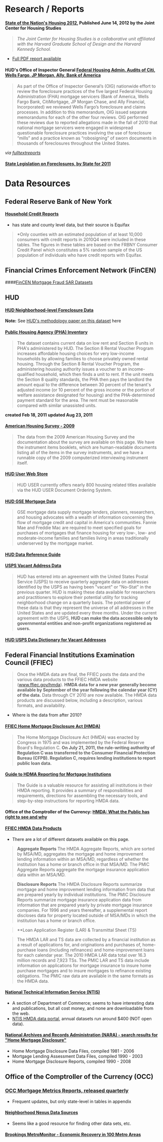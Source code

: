 # Research / Reports

#### [State of the Nation's Housing 2012](http://www.jchs.harvard.edu/research/publications/state-nation%E2%80%99s-housing-2012), Published June 14, 2012 by the Joint Center for Housing Studies
> *The Joint Center for Housing Studies is a collaborative unit affiliated with the Harvard Graduate School of Design and the Harvard Kennedy School.*

- [Full PDF report available](https://github.com/hrwgc/homes/blob/gh-pages/read/state-of-nations-housing-2012.pdf)

#### HUD's Office of Inspector General [Federal Housing Admin. Audits of Citi, Wells Fargo, JP Morgan, Ally, Bank of America](http://www.hudoig.gov/reports/featured_reports.php)

 > As part of the Office of Inspector General’s (OIG) nationwide effort to review the foreclosure practices of the five largest Federal Housing Administration (FHA) mortgage servicers (Bank of America, Wells Fargo Bank, CitiMortgage, JP Morgan Chase, and Ally Financial, Incorporated) we reviewed Wells Fargo’s foreclosure and claims processes. In addition to this memorandum, OIG issued separate memorandums for each of the other four reviews. OIG performed these reviews due to reported allegations made in the fall of 2010 that national mortgage servicers were engaged in widespread questionable foreclosure practices involving the use of foreclosure “mills” and a practice known as “robosigning” of sworn documents in thousands of foreclosures throughout the United States.
 
  *via [fulltextreports](http://fulltextreports.com/2012/03/14/new-hud-oigs-reviews-of-foreclosure-practices-at-five-of-the-nations-largest-fha-servicers/)*

#### [State Legislation on Foreclosures, by State for 2011](http://www.ncsl.org/issues-research/banking/foreclosures-2011-legislation.aspx)

# Data Resources

## Federal Reserve Bank of New York

#### [Household Credit Reports](http://www.newyorkfed.org/creditconditions/index.html)
 - has state and county level data, but their source is Equifax
 > *Only counties with an estimated population of at least 10,000 consumers with credit reports in 2010Q4 were included in these tables. The figures in these tables are based on the FRBNY Consumer Credit Panel which constitutes a 5% random sample of the US population of individuals who have credit reports with Equifax.

## Financial Crimes Enforcement Network (FinCEN)

####[FinCEN Mortgage Fraud SAR Datasets](http://www.fincen.gov/mlf_sar_data/)

## HUD 

#### [HUD Neighborhood-level Foreclosure Data](http://www.huduser.org/portal/datasets/nsp_foreclosure_data.html)

**Note:** See [HUD's methodology paper on this dataset](https://github.com/hrwgc/homes/blob/gh-pages/read/hud-nsp-methodology-paper.pdf) here

#### [Public Housing Agency (PHA) Inventory](https://explore.data.gov/Construction-and-Housing/Public-Housing-Agency-PHA-Inventory/3n2v-xk7d)
 > The dataset contains current data on low rent and Section 8 units in PHA's administered by HUD. The Section 8 Rental Voucher Program increases affordable housing choices for very low-income households by allowing families to choose privately owned rental housing. Through the Section 8 Rental Voucher Program, the administering housing authority issues a voucher to an income-qualified household, which then finds a unit to rent. If the unit meets the Section 8 quality standards, the PHA then pays the landlord the amount equal to the difference between 30 percent of the tenant's adjusted income (or 10 percent of the gross income or the portion of welfare assistance designated for housing) and the PHA-determined payment standard for the area. The rent must be reasonable compared with similar unassisted units.

**created Feb 18, 2011**
**updated Aug 23, 2011**

#### [American Housing Survey - 2009](http://www.huduser.org/portal/datasets/ahs/ahsdata09.html)

 > The data from the 2009 American Housing Survey and the documentation about the survey are available on this page. We have the instrument items booklets, which are human-readable documents listing all of the items in the survey instruments, and we have a runnable copy of the 2009 computerized interviewing instrument itself.

#### [HUD User Web Store](http://webstore.huduser.org/catalog/index.php)

 > HUD USER currently offers nearly 800 housing related titles available via the HUD USER Document Ordering System.

#### [HUD GSE Mortgage Data](http://www.huduser.org/portal/datasets/gse/gse2007.html)

 > GSE mortgage data supply mortgage lenders, planners, researchers, and housing advocates with a wealth of information concerning the flow of mortgage credit and capital in America's communities. Fannie Mae and Freddie Mac are required to meet specified goals for purchases of mortgages that finance housing for very low-, low- and moderate-income families and families living in areas traditionally underserved by the mortgage market.

#### [HUD Data Reference Guide](http://www.huduser.org/portal/datasets/otherHUDdata.html)

#### [USPS Vacant Address Data](http://www.huduser.org/portal/datasets/usps.html)

 > HUD has entered into an agreement with the United States Postal Service (USPS) to receive quarterly aggregate data on addresses identified by the USPS as having been "vacant" or "No-Stat" in the previous quarter. HUD is making these data available for researchers and practitioners to explore their potential utility for tracking neighborhood change on a quarterly basis. The potential power of these data is that they represent the universe of all addresses in the United States and are updated every three months. Under the current agreement with the USPS, **HUD can make the data accessible only to governmental entities and non-profit organizations registered as users.**

#### [HUD USPS Data Dictionary for Vacant Addresses](http://www.huduser.org/portal/datasets/usps/USPS_Data_Dictionary_07212008.pdf)


## Federal Financial Institutions Examination Council (FFIEC)

 > Once the HMDA data are final, the FFIEC posts the data and the various data products to the FFIEC HMDA website (www.ffiec.gov/hmda). **HMDA data for a new year generally become available by September of the year following the calendar year (CY) of the data.** Data through CY 2010 are now available. The HMDA data products are discussed below, including a description, various formats, and availability.

 - Where is the data from after 2010?

#### [FFIEC Home Mortgage Disclosure Act (HMDA)](http://www.ffiec.gov/hmda/)

 > The Home Mortgage Disclosure Act (HMDA) was enacted by Congress in 1975 and was implemented by the Federal Reserve Board's Regulation C. **On July 21, 2011, the rule-writing authority of Regulation C was transferred to the Consumer Financial Protection Bureau (CFPB). Regulation C, requires lending institutions to report public loan data.**

#### [Guide to HDMA Reporting for Mortgage Institutions](http://www.ffiec.gov/hmda/guide.htm)
 > The Guide is a valuable resource for assisting all institutions in their HMDA reporting. It provides a summary of responsibilities and requirements, directions for assembling the necessary tools, and step-by-step instructions for reporting HMDA data.

#### Office of the Comptroller of the Currency: [HMDA: What the Public has right to see and why](http://www.occ.gov/static/community-affairs/community-developments-newsletter/summer05/cd/hmdadisclosure.htm)

#### [FFIEC HMDA Data Products](http://www.ffiec.gov/hmda/hmdaproducts.htm)

 - There are a lot of different datasets available on this page.

 > **Aggregate Reports**
 > The HMDA Aggregate Reports, which are sorted by MSA/MD, aggregates the mortgage and home improvement lending information within an MSA/MD, regardless of whether the institution has a home or branch office in that MSA/MD.  The PMIC Aggregate Reports aggregate the mortgage insurance application data within an MSA/MD. 

 > **Disclosure Reports**
 > The HMDA Disclosure Reports summarize mortgage and home improvement lending information from data that are prepared yearly by individual institutions.  The PMIC Disclosure Reports summarize mortgage insurance application data from information that are prepared yearly by private mortgage insurance companies.  For 1996 and years thereafter, a supplemental report discloses data for property located outside of MSA/MDs in which the institution has a home or branch office.

 > **Loan Application Register (LAR) & Transmittal Sheet (TS) 

 > The HMDA LAR and TS data are collected by a financial institution as a result of applications for, and originations and purchases of, home-purchase loans (including refinances) and home-improvement loans for each calendar year. The 2010 HMDA LAR data total over 16.3 million records and 7,923 TSs.
The PMIC LAR and TS data include information on applications for mortgage insurance to insure home purchase mortgages and to insure mortgages to refinance existing obligations. The PMIC raw data are available in the same formats as the HMDA data.


#### [National Technical Information Service (NTIS)](http://www.ntis.gov/products/publications.aspx)
 - A section of Department of Commerce; seems to have interesting data and publications, but all cost money, and none are downloadable from the web. 
 - [NTIS HMDA data portal](http://www.ntis.gov/products/bank-hmda.aspx), annual datasets run around $400 (NOT open data).

#### [National Archives and Records Administration (NARA) - search results for "Home Mortgage Disclosure"](http://arcweb.archives.gov/arc/action/ShowArchivalDescriptions?%24searchId=4&%24showFullDescriptionTabs.selectedPaneId=&%24digiDetailPageModel.currentPage=0&%24resultsPartitionPageModel.targetModel=true&%24resultsSummaryPageModel.pageSize=10&%24partitionIndex=0&%24digiSummaryPageModel.targetModel=true&%24submitId=1&%24resultsDetailPageModel.search=true&%24digiDetailPageModel.resultPageModel=true&%24resultsDetailPageModel.currentPage=0&%24showArchivalDescriptionsTabs.selectedPaneId=&%24resultsDetailPageModel.pageSize=1&%24resultsSummaryPageModel.targetModel=true&%24sort=RELEVANCE_ASC&%24resultsPartitionPageModel.search=true&%24highlight=false)

- Home Mortgage Disclosure Data Files, compiled 1981 - 2006
- Mortgage Lending Assessment Data Files, compiled 1990 - 2003
- Home Mortgage Disclosure Reports, compiled 1990 - 2008

## Office of the Comptroller of the Currency (OCC)

### [OCC Mortgage Metrics Reports, released quarterly](http://www.occ.gov/publications/publications-by-type/other-publications-reports/index-mortgage-metrics.html)
 - Frequent updates, but only state-level in tables in appendix



#### [Neighborhood Nexus Data Sources](http://www.neighborhoodnexus.org/content/data-sources)
 - Seems like a good resource for finding other data sets, etc. 


#### [Brookings MetroMonitor - Economic Recovery in 100 Metro Areas ](http://www.brookings.edu/research/reports/2012/03/0622-metro-monitor)
